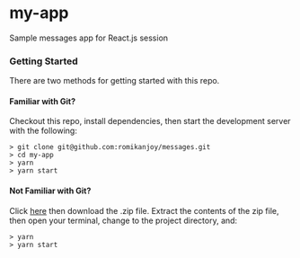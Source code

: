 # my-app
Sample messages app for React.js session

### Getting Started

There are two methods for getting started with this repo.

#### Familiar with Git?
Checkout this repo, install dependencies, then start the development server with the following:

```
> git clone git@github.com:romikanjoy/messages.git
> cd my-app
> yarn
> yarn start
```

#### Not Familiar with Git?
Click [here](https://github.com/romikanjoy/messages/archive/master.zip) then download the .zip file.  Extract the contents of the zip file, then open your terminal, change to the project directory, and:

```
> yarn
> yarn start
```
